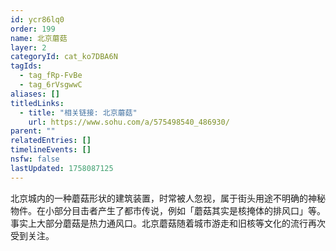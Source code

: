 ```yaml
---
id: ycr86lq0
order: 199
name: 北京蘑菇
layer: 2
categoryId: cat_ko7DBA6N
tagIds:
  - tag_fRp-FvBe
  - tag_6rVsgwwC
aliases: []
titledLinks:
  - title: "相关链接: 北京蘑菇"
    url: https://www.sohu.com/a/575498540_486930/
parent: ""
relatedEntries: []
timelineEvents: []
nsfw: false
lastUpdated: 1758087125
---
```


北京城内的一种蘑菇形状的建筑装置，时常被人忽视，属于街头用途不明确的神秘物件。在小部分目击者产生了都市传说，例如「蘑菇其实是核掩体的排风口」等。事实上大部分蘑菇是热力通风口。北京蘑菇随着城市游走和旧核等文化的流行再次受到关注。